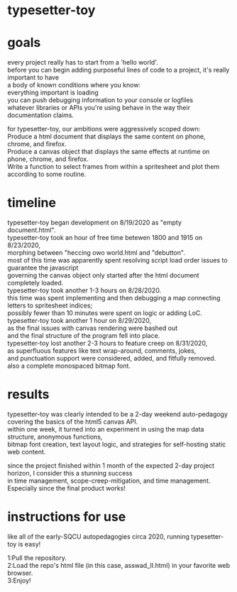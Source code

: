 # typesetter-toy
# goals  
every project really has to start from a 'hello world'.  
before you can begin adding purposeful lines of code to a project, it's really important to have   
a body of known conditions where you know:   
everything important is loading  
you can push debugging information to your console or logfiles  
whatever libraries or APIs you're using behave in the way their documentation claims.  

for typesetter-toy, our ambitions were aggressively scoped down:  
Produce a html document that displays the same content on phone, chrome, and firefox.  
Produce a canvas object that displays the same effects at runtime on phone, chrome, and firefox.  
Write a function to select frames from within a spritesheet and plot them according to some routine.  
# timeline
typesetter-toy began development on 8/19/2020 as "empty document.html".  
typesetter-toy took an hour of free time betewen 1800 and 1915 on 8/23/2020,  
morphing between "heccing owo world.html and "debutton".  
    most of this time was apparently spent resolving script load order issues to guarantee the javascript  
	governing the canvas object only started after the html document completely loaded.  
typesetter-toy took another 1-3 hours on 8/28/2020.  
    this time was spent implementing and then debugging a map connecting letters to spritesheet indices;  
	possibly fewer than 10 minutes were spent on logic or adding LoC.  
typesetter-toy took another 1 hour on 8/29/2020,  
    as the final issues with canvas rendering were bashed out  
    and the final structure of the program fell into place.  
typesetter-toy lost another 2-3 hours to feature creep on 8/31/2020,  
    as superfluous features like text wrap-around, comments, jokes,   
	and punctuation support were considered, added, and fitfully removed.    
    also a complete monospaced bitmap font.  
# results
typesetter-toy was clearly intended to be a 2-day weekend auto-pedagogy covering the basics of the html5 canvas API.  
within one week, it turned into an experiment in using the map data structure, anonymous functions,   
bitmap font creation, text layout logic, and strategies for self-hosting static web content.  

since the project finished within 1 month of the expected 2-day project horizon, I consider this a stunning success  
in time management, scope-creep-mitigation, and time management.  Especially since the final product works!  
# instructions for use
like all of the early-SQCU autopedagogies circa 2020, running typesetter-toy is easy!  
  
1:Pull the repository.  
2:Load the repo's html file (in this case, asswad_II.html) in your favorite web browser.  
3:Enjoy!  


